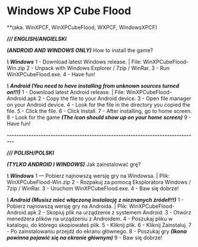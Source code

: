 # Windows XP Cube Flood
**(aka. WinXPCF, WinXPCubeFlood, WXPCF, WindowsXPCF)

***/// ENGLISH/ANGIELSKI***

***(ANDROID AND WINDOWS ONLY)***
How to install the game?

***\\ Windows***
 1 - Download latest Windows release. | File: WinXPCubeFlood-Win.zip
 2 - Unpack with Windows Explorer / 7zip / WinRar.
 3 - Run WinXPCubeFlood.exe.
 4 - Have fun!

***\\ Android (You need to have installing from unknown sources turned on!!!)***
 1 - Download latest Android release. | File: WinXPCubeFlood-Android.apk
 2 - Copy the file to your Android device.
 3 - Open file manager on your Android device.
 4 - Look for the file in the directory you copied the file.
 5 - Click the file.
 6 - Click Install.
 7 - After installing, go to home screen.
 8 - Look for the game ***(The icon should show up on your home screen)***
 9 - Have fun!
 
 **-------------------------------------------------------------------------------**
 
 ***/// POLISH/POLSKI***

***(TYLKO ANDROID I WINDOWS)***
Jak zainstalować grę?

***\\ Windows***
  1 — Pobierz najnowszą wersję gry na Windowsa. | Plik: WinXPCubeFlood-Win.zip
  2 - Rozpakuj za pomocą Eksploratora Windows / 7zip / WinRar.
  3 - Uruchom WinXPCubeFlood.exe.
  4 - Baw się dobrze!

***\\ Android (Musisz mieć włączoną instalację z nieznanych źródeł!!!)***
  1 - Pobierz najnowszą wersję gry na Androida. | Plik: WinXPCubeFlood-Android.apk
  2 - Skopiuj plik na urządzenie z systemem Android.
  3 - Otwórz menedżera plików na urządzeniu z Androidem.
  4 - Poszukaj pliku w katalogu, do którego skopiowałeś plik.
  5 - Kliknij plik.
  6 - Kliknij Zainstaluj.
  7 - Po zainstalowaniu przejdź do ekranu głównego.
  8 - Poszukaj gry ***(Ikona powinna pojawić się na ekranie głównym)***
  9 - Baw się dobrze!
